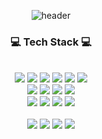 

<div align="center">

![header](https://capsule-render.vercel.app/api?type=waving&color=0:9796f0,100:fbc7d4&height=300&section=header&text=%20SoHee%20Jeong&fontSize=55&fontAlignY=38&animation=fadeIn&desc=BackEnd%20developer&descAlignY=51&descAlign=57&fontColor=FFFFFF)



<h3 align="center"> 💻 Tech Stack 💻</h3>
<br/>
<img src="https://img.shields.io/badge/Java-007396?style=flat-square&logo=OpenJDK&logoColor=white"/>
<img src="https://img.shields.io/badge/Python-3776AB?style=flat-square&logo=Python&logoColor=white"/>
<img src="https://img.shields.io/badge/Spring-6DB33F?style=flat-square&logo=Spring&logoColor=white"/>
<img src="https://img.shields.io/badge/Spring Boot-6DB33F?style=flat-square&logo=Spring Boot&logoColor=white"/>
<img src="https://img.shields.io/badge/django-092E20?style=flat-square&logo=django&logoColor=white">
<img src="https://img.shields.io/badge/oracle-F80000?style=flat-square&logo=oracle&logoColor=white">
<br/>

<img src="https://img.shields.io/badge/HTML5-E34F26?style=flat-square&logo=HTML5&logoColor=white"/>
<img src="https://img.shields.io/badge/css-1572B6?style=flat-square&logo=css3&logoColor=white">
<img src="https://img.shields.io/badge/javascript-F7DF1E?style=flat-square&logo=javascript&logoColor=black">
<img src="https://img.shields.io/badge/vue.js-4FC08D?style=flat-square&logo=vue.js&logoColor=white">
<br/>

<img src="https://img.shields.io/badge/apache tomcat-F8DC75?style=flat-square&logo=apachetomcat&logoColor=white">
<img src="https://img.shields.io/badge/Visual Studio Code-007ACC?style=flat-square&logo=Visual Studio Code&logoColor=white"/>
<img src="https://img.shields.io/badge/Eclipse IDE-2C2255?style=flat-square&logo=Eclipse IDE&logoColor=white"/>
<img src="https://img.shields.io/badge/IntelliJ IDEA-000000?style=flat-square&logo=IntelliJ IDEA&logoColor=white"/>
<br/>
<br/>

<img src="https://img.shields.io/badge/Git-F16529?style=flat-square&logo=Git&logoColor=white"/>
<img src="https://img.shields.io/badge/GitHub-24292f?style=flat-square&logo=GitHub&logoColor=white"/>
<img src="https://img.shields.io/badge/Slack-611f69?style=flat-square&logo=Slack&logoColor=white"/>
<img src="https://img.shields.io/badge/Figma-a259ff?style=flat-square&logo=Figma&logoColor=white"/>
<br/>
</div>

<!--
**ssohee98/ssohee98** is a ✨ _special_ ✨ repository because its `README.md` (this file) appears on your GitHub profile.

Here are some ideas to get you started:

- 🔭 I’m currently working on ...
- 🌱 I’m currently learning ...
- 👯 I’m looking to collaborate on ...
- 🤔 I’m looking for help with ...
- 💬 Ask me about ...
- 📫 How to reach me: ...
- 😄 Pronouns: ...
- ⚡ Fun fact: ...
-->
